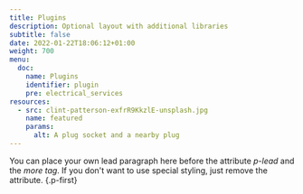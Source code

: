 ```yaml
---
title: Plugins
description: Optional layout with additional libraries
subtitle: false
date: 2022-01-22T18:06:12+01:00 
weight: 700
menu:
  doc:
    name: Plugins
    identifier: plugin
    pre: electrical_services
resources:
  - src: clint-patterson-exfrR9KkzlE-unsplash.jpg
    name: featured
    params:
      alt: A plug socket and a nearby plug
---
```


You can place your own lead paragraph here before the attribute _p-lead_ and the _more tag_. If you don't want to use special styling, just remove the attribute.
{.p-first} <!--more-->
